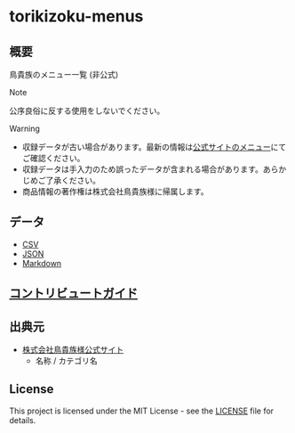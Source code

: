 # torikizoku-menus

## 概要

鳥貴族のメニュー一覧 (非公式)

> [!NOTE]
> 公序良俗に反する使用をしないでください。

> [!WARNING]
>
> - 収録データが古い場合があります。最新の情報は[公式サイトのメニュー](https://torikizoku.co.jp/menu/)にてご確認ください。
> - 収録データは手入力のため誤ったデータが含まれる場合があります。あらかじめご了承ください。
> - 商品情報の著作権は株式会社鳥貴族様に帰属します。

## データ

- [CSV](./dist/torikizoku.csv)
- [JSON](./dist/torikizoku.json)
- [Markdown](./dist/torikizoku.md)

## [コントリビュートガイド](./CONTRIBUTING.md)

## 出典元

- [株式会社鳥貴族様公式サイト](https://torikizoku.co.jp/)
  - 名称 / カテゴリ名

## License

This project is licensed under the MIT License - see the [LICENSE](LICENSE) file for details.
